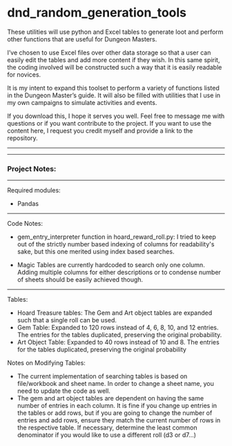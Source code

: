 ﻿# dnd_random_generation_tools
These utilities will use python and Excel tables to generate loot and perform other functions that are useful for Dungeon Masters. 

I’ve chosen to use Excel files over other data storage so that a user can easily edit the tables and add more content if they wish. In this same spirit, the coding involved will be constructed such a way that it is easily readable for novices.

It is my intent to expand this toolset to perform a variety of functions listed in the Dungeon Master’s guide. It will also be filled with utilities that I use in my own campaigns to simulate activities and events. 

If you download this, I hope it serves you well. Feel free to message me with questions or if you want contribute to the project. If you want to use the content here, I request you credit myself and provide a link to the repository.

----

------

### Project Notes:

-------------

Required modules:

- Pandas

----------------------------

Code Notes:

- gem_entry_interpreter function in hoard_reward_roll.py: I tried to keep out of the strictly number based indexing of columns for readability's sake, but this one merited using index based searches. 

- Magic Tables are currently hardcoded to search only one column. Adding multiple columns for either descriptions or to condense number of sheets should be easily achieved though.


----------------------------

Tables:

- Hoard Treasure tables: The Gem and Art object tables are expanded such that a single roll can be used. 
- Gem Table: Expanded to 120 rows instead of  4, 6, 8, 10, and 12 entries. The entries for the tables duplicated, preserving the original probability.
- Art Object Table: Expanded to 40 rows instead of 10 and 8. The entries for the tables duplicated, preserving the original probability

Notes on Modifying Tables:

- The current implementation of searching tables is based on file/workbook and sheet name. In order to change a sheet name, you need to update the code as well. 
- The gem and art object tables are dependent on having the same number of entries in each column. It is fine if you change up entries in the tables or add rows, but if you are going to change the number of entries and add rows, ensure they match the current number of rows in the respective table. If necessary, determine the least common denominator if you would like to use a different roll (d3 or d7...)

